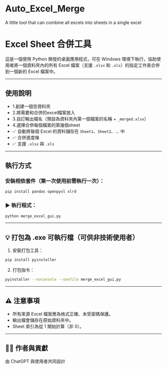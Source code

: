 # Auto_Excel_Merge
A little tool that can combine all excels into sheets in a single excel

# Excel Sheet 合併工具

這是一個使用 Python 開發的桌面應用程式，可在 Windows 環境下執行，協助使用者將一個資料夾內的所有 Excel 檔案（支援 `.xlsx` 和 `.xls`）的指定工作表合併到一個新的 Excel 檔案中。

---

## 使用說明

- 1.創建一個空資料夾 
- 2.將需要和合併的excel檔案放入
- 3.自訂輸出檔名（預設為資料夾內第一個檔案的名稱 + `_merged.xlsx`）
- 4.選擇合併每個檔案的第幾個sheet
- ✅ 自動將每個 Excel 的資料儲存在 `Sheet1`、`Sheet2`、... 中
- ✅ 合併進度條
- ✅ 支援 `.xlsx` 與 `.xls`

---

## 執行方式

### 安裝相依套件（第一次使用前需執行一次）：

```bash
pip install pandas openpyxl xlrd
```

### ▶️ 執行程式：

```bash
python merge_excel_gui.py
```

---

## 💡 打包為 .exe 可執行檔（可供非技術使用者）

1. 安裝打包工具：

```bash
pip install pyinstaller
```

2. 打包指令：

```bash
pyinstaller --noconsole --onefile merge_excel_gui.py
```

---

## ⚠️ 注意事項

- 所有來源 Excel 檔案應為格式正確、未受密碼保護。
- 輸出檔會儲存在原始資料夾中。
- Sheet 索引為從 1 開始計算（非 0）。

---

## 🧑‍💻 作者與貢獻
由 ChatGPT 與使用者共同設計
